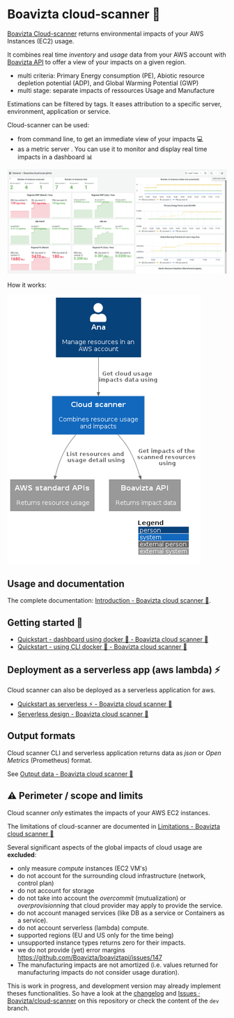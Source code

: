 # Boavizta cloud-scanner 📡

[Boavizta Cloud-scanner](https://github.com/Boavizta/cloud-scanner) returns environmental impacts of your AWS Instances (EC2) usage.

It combines real time _inventory_ and _usage_ data from your AWS account with [Boavizta API](https://github.com/Boavizta/boaviztapi/) to offer a  view of your impacts on a given region.

- multi criteria: Primary Energy consumption (PE), Abiotic resource depletion potential (ADP), and Global Warming Potential (GWP)
- multi stage: separate impacts of ressources Usage and Manufacture

Estimations can be filtered by tags. It eases attribution to a specific server, environment, application or service.

Cloud-scanner can be used:

- from command line, to get an immediate view of your impacts 💻
- as a metric server . You can use it to monitor and display real time impacts in a dashboard 📊

![A example dashboard rendering cloud scanner metrics](docs/src/images/cloud-scanner-dashboard-clear.png "A example dashboard rendering cloud scanner metrics in Grafana")

How it works:

![System in context diagram of cloud scanner](docs/src/images/cloud-scanner-system-in-context.png "System in context diagram of cloud scanner")

## Usage and documentation

The complete documentation: [Introduction - Boavizta cloud scanner 📡](https://boavizta.github.io/cloud-scanner/).

## Getting started 🚀

- [Quickstart - dashboard using docker 🐳 - Boavizta cloud scanner 📡](https://boavizta.github.io/cloud-scanner/tutorials/quickstart-dashboard-docker.html)
- [Quickstart - using CLI docker 🐳 - Boavizta cloud scanner 📡](https://boavizta.github.io/cloud-scanner/tutorials/quickstart-docker.html)

## Deployment  as a serverless app (aws lambda) ⚡

Cloud scanner can also be deployed as a serverless application for aws.

- [Quickstart as serverless ⚡ - Boavizta cloud scanner 📡](https://boavizta.github.io/cloud-scanner/tutorials/quickstart-serverless.html)
- [Serverless design - Boavizta cloud scanner 📡](https://boavizta.github.io/cloud-scanner/reference/serverless-design.html)

## Output formats

Cloud scanner CLI and serverless application returns data as _json_ or _Open Metrics_ (Prometheus) format.

See [Output data - Boavizta cloud scanner 📡](https://boavizta.github.io/cloud-scanner/reference/output-data.html)

## ⚠  Perimeter / scope and limits

Cloud scanner _only_ estimates the impacts of your AWS EC2  instances.

The limitations of cloud-scanner are documented in [Limitations - Boavizta cloud scanner 📡](https://boavizta.github.io/cloud-scanner/reference/limits.html)

Several significant aspects of the global impacts of cloud usage are **excluded**:

- only measure _compute_ instances (EC2 VM's)
- do not account for the surrounding cloud infrastructure (network, control plan)
- do not account for storage
- do not take into account the _overcommit_ (mutualization) or _overprovisionning_ that cloud provider may apply to provide the service.
- do not account managed services (like DB as a service or Containers as a service).
- do not account serverless (lambda) compute.
- supported regions (EU and US only for the time being)
- unsupported instance types returns zero for their impacts.
- we do not provide (yet) error margins https://github.com/Boavizta/boaviztapi/issues/147
- The manufacturing impacts are not amortized (i.e. values returned for manufacturing impacts do not consider usage duration).

This is work in progress, and development version may already implement theses functionalities. So have a look at the [changelog](https://github.com/Boavizta/cloud-scanner/blob/main/CHANGELOG.md) and [Issues · Boavizta/cloud-scanner](https://github.com/Boavizta/cloud-scanner/issues) on this repository or check the content of the `dev` branch.

